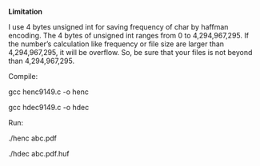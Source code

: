 
<b>Limitation</b></p>

I use 4 bytes unsigned int for saving frequency of char by haffman encoding.
The 4 bytes of unsigned int ranges from 0 to 4,294,967,295.
If the number’s calculation like frequency or file size are larger than 4,294,967,295, it will be overflow.
So, be sure that your files is not beyond than 4,294,967,295.
</p>
</p>
Compile:</p>
gcc henc9149.c -o henc </p>
gcc hdec9149.c -o hdec</p>
</p>
</p>
Run:</p>
./henc  abc.pdf</p>
./hdec  abc.pdf.huf</p>

